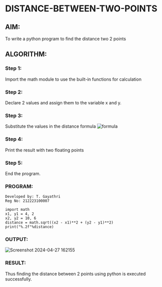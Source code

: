 # DISTANCE-BETWEEN-TWO-POINTS

## AIM:
To write a python program to find the distance two 2 points
## ALGORITHM:
### Step 1: 
Import the math module to use the built-in functions for calculation
### Step 2: 
Declare 2 values and assign them to the variable x and y.
### Step 3: 
Substitute the values in the distance formula  ![formula](/formula.JPG)
### Step 4: 
Print the result with two floating points 
### Step 5: 
End the program.
### PROGRAM:
```
Developed by: T. Gayathri
Reg No: 212223100007
```
```
import math
x1, y1 = 4, 2
x2, y2 = 10, 6
distance = math.sqrt((x2 - x1)**2 + (y2 - y1)**2)
print("%.2f"%distance)
```
### OUTPUT:
![Screenshot 2024-04-27 162155](https://github.com/gayumee/DISTANCE-BETWEEN-TWO-POINTS/assets/149037327/5b150b8d-9c52-4941-9bf5-3a69c04c106e)

### RESULT:
Thus finding the distance between 2 points using python is executed successfully.
